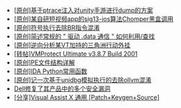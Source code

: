 + [[原创]基于ptrace注入对unity手游进行dump的方案](https://bbs.kanxue.com/thread-286222.htm)
+ [[原创]某自研短视频app的sig13-ios算法Chomper黑盒调用](https://bbs.kanxue.com/thread-285666.htm)
+ [[原创]符号执行去除BR指令混淆](https://bbs.kanxue.com/thread-280737.htm)
+ [[原创]简述常规的 " 驱动 .data 通信 " 如何利用/查找](https://bbs.kanxue.com/thread-285348.htm)
+ [[原创]逆向分析某VT加持的三角洲行动外挂](https://bbs.kanxue.com/thread-286195.htm)
+ [[转帖]VMProtect Ultimate v3.8.7 Build 2001](https://bbs.kanxue.com/thread-286257.htm)
+ [[原创]PE文件结构详解](https://bbs.kanxue.com/thread-285372.htm)
+ [[原创]IDA Python常用函数](https://bbs.kanxue.com/thread-286124.htm)
+ [[原创]记一次基于unidbg模拟执行的去除ollvm混淆](https://bbs.kanxue.com/thread-277086.htm)
+ [Dell修复了其产品中的多个安全漏洞](https://bbs.kanxue.com/thread-286280.htm)
+ [[分享]Visual Assist X 通用 [Patch+Keygen+Source]](https://bbs.kanxue.com/thread-268410.htm)
